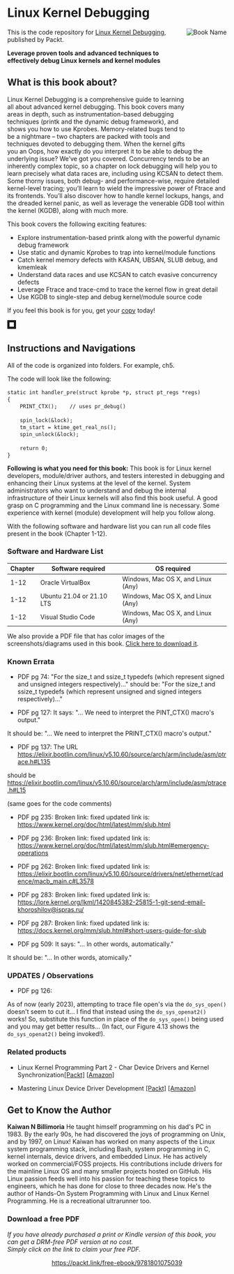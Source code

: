 


# Linux Kernel Debugging

<a href="https://www.packtpub.com/product/linux-kernel-debugging/9781801075039"><img src="https://static.packt-cdn.com/products/9781801075039/cover/smaller" alt="Book Name" height="256px" align="right"></a>

This is the code repository for [Linux Kernel Debugging](https://www.packtpub.com/product/linux-kernel-debugging/9781801075039), published by Packt.

**Leverage proven tools and advanced techniques to effectively debug Linux kernels and kernel modules**

## What is this book about?
Linux Kernel Debugging is a comprehensive guide to learning all about advanced kernel debugging. This book covers many areas in depth, such as instrumentation-based debugging techniques (printk and the dynamic debug framework), and shows you how to use Kprobes. Memory-related bugs tend to be a nightmare – two chapters are packed with tools and techniques devoted to debugging them. When the kernel gifts you an Oops, how exactly do you interpret it to be able to debug the underlying issue? We’ve got you covered. Concurrency tends to be an inherently complex topic, so a chapter on lock debugging will help you to learn precisely what data races are, including using KCSAN to detect them. Some thorny issues, both debug- and performance-wise, require detailed kernel-level tracing; you’ll learn to wield the impressive power of Ftrace and its frontends. You’ll also discover how to handle kernel lockups, hangs, and the dreaded kernel panic, as well as leverage the venerable GDB tool within the kernel (KGDB), along with much more.

This book covers the following exciting features: 
* Explore instrumentation-based printk along with the powerful dynamic debug framework
* Use static and dynamic Kprobes to trap into kernel/module functions
* Catch kernel memory defects with KASAN, UBSAN, SLUB debug, and kmemleak
* Understand data races and use KCSAN to catch evasive concurrency defects
* Leverage Ftrace and trace-cmd to trace the kernel flow in great detail
* Use KGDB to single-step and debug kernel/module source code

If you feel this book is for you, get your [copy](https://www.amazon.com/Linux-Kernel-Debugging-techniques-effectively-ebook/dp/B09TTD3358) today!

<a href="https://www.packtpub.com/?utm_source=github&utm_medium=banner&utm_campaign=GitHubBanner"><img src="https://raw.githubusercontent.com/PacktPublishing/GitHub/master/GitHub.png" alt="https://www.packtpub.com/" border="5" /></a>

## Instructions and Navigations
All of the code is organized into folders. For example, ch5.

The code will look like the following:
```
static int handler_pre(struct kprobe *p, struct pt_regs *regs)
{
	PRINT_CTX();	// uses pr_debug()

	spin_lock(&lock);
	tm_start = ktime_get_real_ns();
	spin_unlock(&lock);

	return 0;
}
```

**Following is what you need for this book:**
This book is for Linux kernel developers, module/driver authors, and testers interested in debugging and enhancing their Linux systems at the level of the kernel. System administrators who want to understand and debug the internal infrastructure of their Linux kernels will also find this book useful. A good grasp on C programming and the Linux command line is necessary. Some experience with kernel (module) development will help you follow along.

With the following software and hardware list you can run all code files present in the book (Chapter 1-12).

### Software and Hardware List

| Chapter  | Software required                 | OS required                        |
| -------- | ----------------------------------| -----------------------------------|
| 1-12     | Oracle VirtualBox                 | Windows, Mac OS X, and Linux (Any) |
| 1-12     | Ubuntu 21.04 or 21.10 LTS         | Windows, Mac OS X, and Linux (Any) |
| 1-12     | Visual Studio Code                | Windows, Mac OS X, and Linux (Any) |


We also provide a PDF file that has color images of the screenshots/diagrams used in this book. [Click here to download it](https://packt.link/2zUIX).

### Known Errata
- PDF pg 74:
"For the size_t and ssize_t typedefs (which represent signed and unsigned integers respectively)..." should be: 
"For the size_t and ssize_t typedefs (which represent unsigned and signed integers respectively)..."

- PDF pg 127:
It says: "... We need to interpret the PINT_CTX()
macro's output."

It should be: "... We need to interpret the PRINT_CTX()
macro's output."

- PDF pg 137:
The URL
https://elixir.bootlin.com/linux/v5.10.60/source/arch/arm/include/asm/ptrace.h#L135

should be
https://elixir.bootlin.com/linux/v5.10.60/source/arch/arm/include/asm/ptrace.h#L15

(same goes for the code comments)

- PDF pg 235:
Broken link: fixed updated link is:
https://www.kernel.org/doc/html/latest/mm/slub.html

- PDF pg 236:
Broken link: fixed updated link is:
https://www.kernel.org/doc/html/latest/mm/slub.html#emergency-operations

- PDF pg 262:
Broken link: fixed updated link is:
https://elixir.bootlin.com/linux/v5.10.60/source/drivers/net/ethernet/cadence/macb_main.c#L3578

- PDF pg 283:
Broken link: fixed updated link is:
https://lore.kernel.org/lkml/1420845382-25815-1-git-send-email-khoroshilov@ispras.ru/

- PDF pg 287:
Broken link: fixed updated link is:
https://docs.kernel.org/mm/slub.html#short-users-guide-for-slub

- PDF pg 509:
It says: "... In other words, automatically."

It should be: "... In other words, atomically."


### UPDATES / Observations

- PDF pg 126:

As of now (early 2023), attempting to trace file open's via the `do_sys_open()` doesn't seem to cut it...
I find that instead using the `do_sys_openat2()` works!
So, substitute this function in place of the `do_sys_open()` being used and you may get better results...
(In fact, our Figure 4.13 shows the `do_sys_openat2()` being invoked!).



### Related products <Other books you may enjoy>
* Linux Kernel Programming Part 2 - Char Device Drivers and Kernel Synchronization[[Packt]](https://www.packtpub.com/free-ebook/linux-kernel-programming-part-2-char-device-drivers-and-kernel-synchronization/9781801079518) [[Amazon]](https://www.amazon.in/Linux-Kernel-Programming-Part-Synchronization-ebook/dp/B08ZSV58G8)

* Mastering Linux Device Driver Development [[Packt]](https://www.packtpub.com/product/mastering-linux-device-driver-development/9781789342048) [[Amazon]](https://www.amazon.in/Mastering-Linux-Device-Driver-Development-ebook/dp/B08M6G6Q4N)

## Get to Know the Author
**Kaiwan N Billimoria**
He taught himself programming on his dad's PC in 1983. By the early 90s, he had discovered the joys of programming on Unix, and by 1997, on Linux!
Kaiwan has worked on many aspects of the Linux system programming stack, including Bash, system programming in C, kernel internals, device drivers, and embedded Linux. He has actively worked on commercial/FOSS projects. His contributions include drivers for the mainline Linux OS and many smaller projects hosted on GitHub. His Linux passion feeds well into his passion for teaching these topics to engineers, which he has done for close to three decades now. He's the author of Hands-On System Programming with Linux and Linux Kernel Programming. He is a recreational ultrarunner too.

### Download a free PDF

 <i>If you have already purchased a print or Kindle version of this book, you can get a DRM-free PDF version at no cost.<br>Simply click on the link to claim your free PDF.</i>
<p align="center"> <a href="https://packt.link/free-ebook/9781801075039">https://packt.link/free-ebook/9781801075039 </a> </p>

